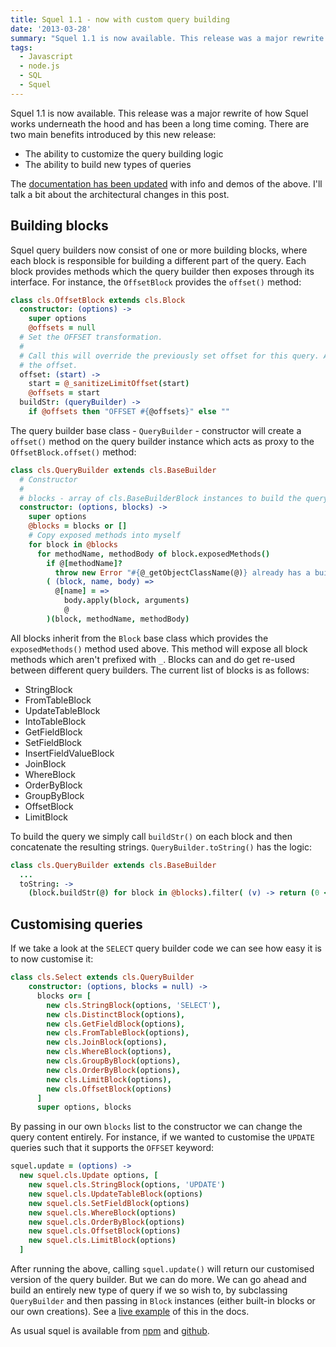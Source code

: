 ```yaml
---
title: Squel 1.1 - now with custom query building
date: '2013-03-28'
summary: "Squel 1.1 is now available. This release was a major rewrite of how Squel works underneath the hood and has been a long time coming. There are two main benefits introduced by this new release:\r\n\r\n* The ability to customize the query building logic\r\n* The ability to build new types of queries\r\n\r\nThe [documentation has been updated](http:&#47;&#47;hiddentao.github.com&#47;squel&#47;#custom) with info and demos of the above. I'll talk a bit about the architectural changes in this post.\r\n"
tags:
  - Javascript
  - node.js
  - SQL
  - Squel
---
```

Squel 1.1 is now available. This release was a major rewrite of how Squel works underneath the hood and has been a long time coming. There are two main benefits introduced by this new release:

* The ability to customize the query building logic
* The ability to build new types of queries

The [documentation has been updated](http://hiddentao.github.com/squel/#custom) with info and demos of the above. I'll talk a bit about the architectural changes in this post.

## Building blocks

Squel query builders now consist of one or more building blocks, where each block is responsible for building a different part of the query. Each block provides methods which the query builder then exposes through its interface. For instance, the `OffsetBlock` provides the `offset()` method:

```coffee
class cls.OffsetBlock extends cls.Block
  constructor: (options) ->
    super options
    @offsets = null
  # Set the OFFSET transformation.
  #
  # Call this will override the previously set offset for this query. Also note that Passing 0 for 'max' will remove
  # the offset.
  offset: (start) ->
    start = @_sanitizeLimitOffset(start)
    @offsets = start
  buildStr: (queryBuilder) ->
    if @offsets then "OFFSET #{@offsets}" else ""
```

The query builder base class - `QueryBuilder` - constructor will create a `offset()` method on the query builder instance which acts as proxy to the `OffsetBlock.offset()` method:

```coffee
class cls.QueryBuilder extends cls.BaseBuilder
  # Constructor
  #
  # blocks - array of cls.BaseBuilderBlock instances to build the query with.
  constructor: (options, blocks) ->
    super options
    @blocks = blocks or []
    # Copy exposed methods into myself
    for block in @blocks
      for methodName, methodBody of block.exposedMethods()
        if @[methodName]?
          throw new Error "#{@_getObjectClassName(@)} already has a builder method called: #{methodName}"
        ( (block, name, body) =>
          @[name] = =>
            body.apply(block, arguments)
            @
        )(block, methodName, methodBody)
```

All blocks inherit from the `Block` base class which provides the `exposedMethods()` method used above. This method will expose all block methods which aren't prefixed with `_`. Blocks can and do get re-used between different query builders. The current list of blocks is as follows:

* StringBlock
* FromTableBlock
* UpdateTableBlock
* IntoTableBlock
* GetFieldBlock
* SetFieldBlock
* InsertFieldValueBlock
* JoinBlock
* WhereBlock
* OrderByBlock
* GroupByBlock
* OffsetBlock
* LimitBlock

To build the query we simply call `buildStr()` on each block and then concatenate the resulting strings. `QueryBuilder.toString()` has the logic:

```coffee
class cls.QueryBuilder extends cls.BaseBuilder
  ...
  toString: ->
    (block.buildStr(@) for block in @blocks).filter( (v) -> return (0 < v.length)).join(' ')
```

## Customising queries

If we take a look at the `SELECT` query builder code we can see how easy it is to now customise it:

```coffee
class cls.Select extends cls.QueryBuilder
    constructor: (options, blocks = null) ->
      blocks or= [
        new cls.StringBlock(options, 'SELECT'),
        new cls.DistinctBlock(options),
        new cls.GetFieldBlock(options),
        new cls.FromTableBlock(options),
        new cls.JoinBlock(options),
        new cls.WhereBlock(options),
        new cls.GroupByBlock(options),
        new cls.OrderByBlock(options),
        new cls.LimitBlock(options),
        new cls.OffsetBlock(options)
      ]
      super options, blocks
```

By passing in our own `blocks` list to the constructor we can change the query content entirely. For instance, if we wanted to customise the `UPDATE` queries such that it supports the `OFFSET` keyword:

```coffee
squel.update = (options) ->
  new squel.cls.Update options, [
    new squel.cls.StringBlock(options, 'UPDATE')
    new squel.cls.UpdateTableBlock(options)
    new squel.cls.SetFieldBlock(options)
    new squel.cls.WhereBlock(options)
    new squel.cls.OrderByBlock(options)
    new squel.cls.OffsetBlock(options)
    new squel.cls.LimitBlock(options)
  ]
```

After running the above, calling `squel.update()` will return our customised version of the query builder. But we can do more. We can go ahead and build an entirely new type of query if we so wish to, by subclassing `QueryBuilder` and then passing in `Block` instances (either built-in blocks or our own creations). See a [live example](http://hiddentao.github.com/squel/#custom) of this in the docs.

As usual squel is available from [npm](https://npmjs.org/package/squel) and [github](https://github.com/hiddentao/squel).
